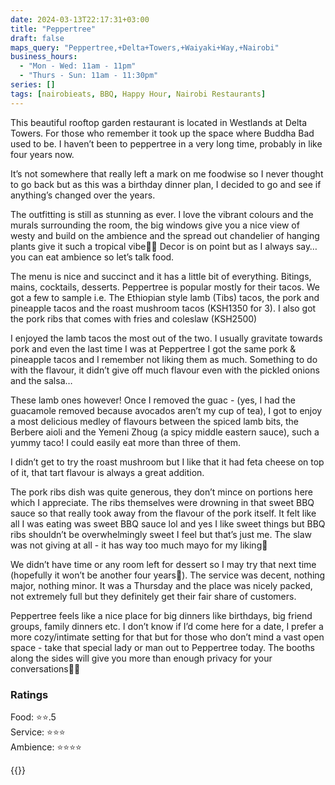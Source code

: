 ```yaml
---
date: 2024-03-13T22:17:31+03:00
title: "Peppertree"
draft: false
maps_query: "Peppertree,+Delta+Towers,+Waiyaki+Way,+Nairobi"
business_hours:
  - "Mon - Wed: 11am - 11pm"
  - "Thurs - Sun: 11am - 11:30pm"
series: []
tags: [nairobieats, BBQ, Happy Hour, Nairobi Restaurants]
---
```


This beautiful rooftop garden restaurant is located in Westlands at Delta Towers. For those who remember it took up the space where Buddha Bad used to be. I haven’t been to peppertree in a very long time, probably in like four years now.

It’s not somewhere that really left a mark on me foodwise so I never thought to go back but as this was a birthday dinner plan, I decided to go and see if anything’s changed over the years.

The outfitting is still as stunning as ever. I love the vibrant colours and the murals surrounding the room, the big windows give you a nice view of westy and build on the ambience and the spread out chandelier of hanging plants give it such a tropical vibe👌🏾 Decor is on point but as I always say… you can eat ambience so let’s talk food.

The menu is nice and succinct and it has a little bit of everything. Bitings, mains, cocktails, desserts. Peppertree is popular mostly for their tacos. We got a few to sample i.e. The Ethiopian style lamb (Tibs) tacos, the pork and pineapple tacos and the roast mushroom tacos (KSH1350 for 3). I also got the pork ribs that comes with fries and coleslaw (KSH2500)

I enjoyed the lamb tacos the most out of the two. I usually gravitate towards pork and even the last time I was at Peppertree I got the same pork & pineapple tacos and I remember not liking them as much. Something to do with the flavour, it didn’t give off much flavour even with the pickled onions and the salsa…

These lamb ones however! Once I removed the guac - (yes, I had the guacamole removed because avocados aren’t my cup of tea), I got to enjoy a most delicious medley of flavours between the spiced lamb bits, the Berbere aioli and the Yemeni Zhoug (a spicy middle eastern sauce), such a yummy taco! I could easily eat more than three of them.

I didn’t get to try the roast mushroom but I like that it had feta cheese on top of it, that tart flavour is always a great addition.

The pork ribs dish was quite generous, they don’t mince on portions here which I appreciate. The ribs themselves were drowning in that sweet BBQ sauce so that really took away from the flavour of the pork itself. It felt like all I was eating was sweet BBQ sauce lol and yes I like sweet things but BBQ ribs shouldn’t be overwhelmingly sweet I feel but that’s just me. The slaw was not giving at all - it has way too much mayo for my liking😬

We didn’t have time or any room left for dessert so I may try that next time (hopefully it won’t be another four years🙈). The service was decent, nothing major, nothing minor. It was a Thursday and the place was nicely packed, not extremely full but they definitely get their fair share of customers.

Peppertree feels like a nice place for big dinners like birthdays, big friend groups, family dinners etc. I don’t know if I’d come here for a date, I prefer a more cozy/intimate setting for that but for those who don’t mind a vast open space - take that special lady or man out to Peppertree today. The booths along the sides will give you more than enough privacy for your conversations👌🏾

### Ratings

Food: ⭐️⭐️.5<br>
Service: ⭐️⭐️⭐️<br>
Ambience: ⭐️⭐️⭐️⭐️<br>

{{<remote-image-gallery key="peppertree">}}
